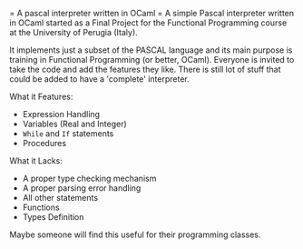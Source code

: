 = A pascal interpreter written in OCaml =
A simple Pascal interpreter written in OCaml started as a Final Project for the Functional Programming course at the University of Perugia (Italy).

It implements just a subset of the PASCAL language and its main purpose is training in Functional Programming (or better, OCaml). Everyone is invited to take the code and add the features they like. There is still lot of stuff that could be added to have a 'complete' interpreter.

What it Features:
  * Expression Handling
  * Variables (Real and Integer)
  * `While` and `If` statements
  * Procedures

What it Lacks:
  * A proper type checking mechanism
  * A proper parsing error handling
  * All other statements
  * Functions
  * Types Definition

Maybe someone will find this useful for their programming classes.
